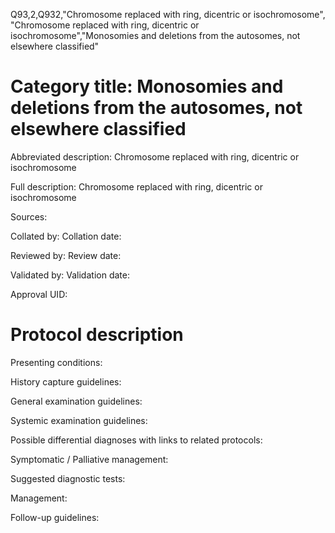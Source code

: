 Q93,2,Q932,"Chromosome replaced with ring, dicentric or isochromosome", "Chromosome replaced with ring, dicentric or isochromosome","Monosomies and deletions from the autosomes, not elsewhere classified"
# Category title: Monosomies and deletions from the autosomes, not elsewhere classified

Abbreviated description: Chromosome replaced with ring, dicentric or isochromosome

Full description: Chromosome replaced with ring, dicentric or isochromosome

Sources:

Collated by:
Collation date:

Reviewed by:
Review date:

Validated by:
Validation date:

Approval UID:

# Protocol description

Presenting conditions:

History capture guidelines:

General examination guidelines:

Systemic examination guidelines:

Possible differential diagnoses with links to related protocols:

Symptomatic / Palliative management:

Suggested diagnostic tests:

Management:

Follow-up guidelines:
